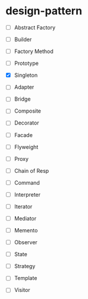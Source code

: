 # design-pattern
- [ ] Abstract Factory
- [ ] Builder
- [ ] Factory Method
- [ ] Prototype
- [x] Singleton



- [ ] Adapter
- [ ] Bridge
- [ ] Composite
- [ ] Decorator
- [ ] Facade
- [ ] Flyweight
- [ ] Proxy



- [ ] Chain of Resp
- [ ] Command
- [ ] Interpreter
- [ ] Iterator
- [ ] Mediator
- [ ] Memento
- [ ]  Observer
- [ ]  State
- [ ]  Strategy
- [ ]  Template
- [ ]  Visitor